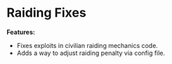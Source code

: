 # Raiding Fixes

**Features:**
* Fixes exploits in civilian raiding mechanics code.
* Adds a way to adjust raiding penalty via config file.
